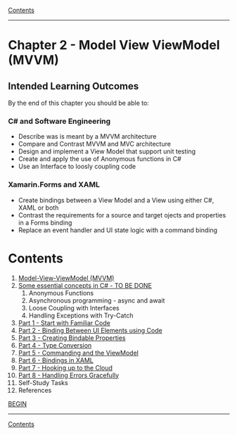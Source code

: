 [Contents](/docs/README.md)

----

# Chapter 2 - Model View ViewModel (MVVM)

## Intended Learning Outcomes
By the end of this chapter you should be able to:

### C# and Software Engineering
- Describe was is meant by a MVVM architecture
- Compare and Contrast MVVM and MVC architecture
- Design and implement a View Model that support unit testing 
- Create and apply the use of Anonymous functions in C#
- Use an Interface to loosly coupling code

### Xamarin.Forms and XAML
- Create bindings between a View Model and a View using either C#, XAML or both
- Contrast the requirements for a source and target ojects and properties in a Forms binding
- Replace an event handler and UI state logic with a command binding

# Contents
1. [Model-View-ViewModel (MVVM)](Introduction.md)
1. [Some essential concepts in C# - TO BE DONE](essential-c-sharp.md)
   1. Anonymous Functions
   1. Asynchronous programming - async and await
   1. Loose Coupling with Interfaces
   1. Handling Exceptions with Try-Catch
1. [Part 1 - Start with Familiar Code](mvvm-1.md)
1. [Part 2 - Binding Between UI Elements using Code](mvvm-2.md)
1. [Part 3 - Creating Bindable Properties](mvvm-3.md)
1. [Part 4 - Type Conversion](mvvm-4.md)
1. [Part 5 - Commanding and the ViewModel](mvvm-5.md)
1. [Part 6 - Bindings in XAML](mvvm-6.md)
1. [Part 7 - Hooking up to the Cloud](mvvm-7.md)
1. [Part 8 - Handling Errors Gracefully](mvvm-8.md)
1. Self-Study Tasks
1. References

[BEGIN](Introduction.md)

----

[Contents](/docs/README.md)
